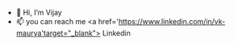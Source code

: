 - 👋 Hi, I’m Vijay
- 📫 you can reach me <a href='https://www.linkedin.com/in/vk-maurya'target="_blank"> Linkedin</a> 

<!---
vk-maurya/vk-maurya is a ✨ special ✨ repository because its `README.md` (this file) appears on your GitHub profile.
You can click the Preview link to take a look at your changes.
--->
